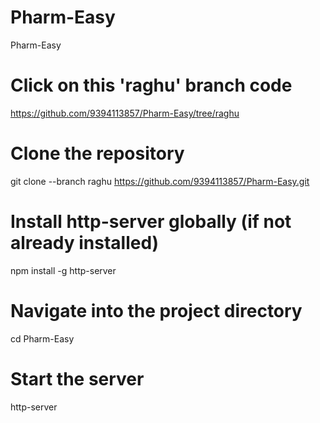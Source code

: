 # Pharm-Easy
Pharm-Easy

# Click on this 'raghu' branch code
https://github.com/9394113857/Pharm-Easy/tree/raghu

# Clone the repository
git clone --branch raghu https://github.com/9394113857/Pharm-Easy.git

# Install http-server globally (if not already installed)
npm install -g http-server

# Navigate into the project directory
cd Pharm-Easy

# Start the server
http-server
